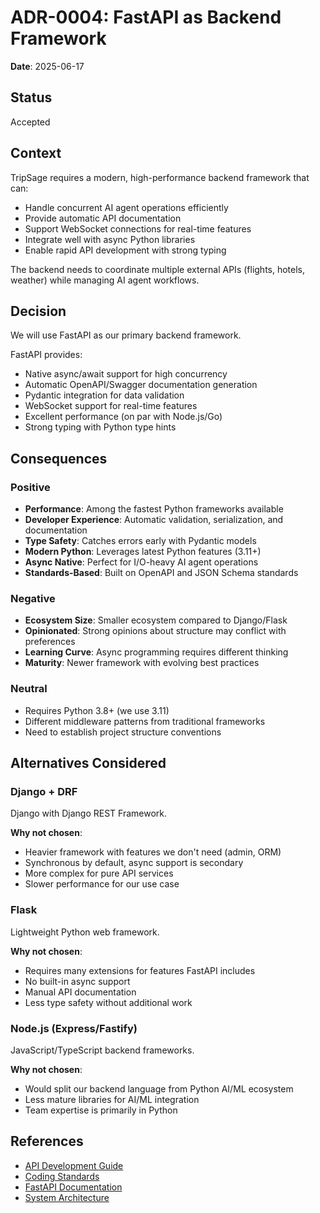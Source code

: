 # ADR-0004: FastAPI as Backend Framework

**Date**: 2025-06-17

## Status

Accepted

## Context

TripSage requires a modern, high-performance backend framework that can:

- Handle concurrent AI agent operations efficiently
- Provide automatic API documentation
- Support WebSocket connections for real-time features
- Integrate well with async Python libraries
- Enable rapid API development with strong typing

The backend needs to coordinate multiple external APIs (flights, hotels, weather) while managing AI agent workflows.

## Decision

We will use FastAPI as our primary backend framework.

FastAPI provides:
- Native async/await support for high concurrency
- Automatic OpenAPI/Swagger documentation generation
- Pydantic integration for data validation
- WebSocket support for real-time features
- Excellent performance (on par with Node.js/Go)
- Strong typing with Python type hints

## Consequences

### Positive

- **Performance**: Among the fastest Python frameworks available
- **Developer Experience**: Automatic validation, serialization, and documentation
- **Type Safety**: Catches errors early with Pydantic models
- **Modern Python**: Leverages latest Python features (3.11+)
- **Async Native**: Perfect for I/O-heavy AI agent operations
- **Standards-Based**: Built on OpenAPI and JSON Schema standards

### Negative

- **Ecosystem Size**: Smaller ecosystem compared to Django/Flask
- **Opinionated**: Strong opinions about structure may conflict with preferences
- **Learning Curve**: Async programming requires different thinking
- **Maturity**: Newer framework with evolving best practices

### Neutral

- Requires Python 3.8+ (we use 3.11)
- Different middleware patterns from traditional frameworks
- Need to establish project structure conventions

## Alternatives Considered

### Django + DRF

Django with Django REST Framework.

**Why not chosen**: 
- Heavier framework with features we don't need (admin, ORM)
- Synchronous by default, async support is secondary
- More complex for pure API services
- Slower performance for our use case

### Flask

Lightweight Python web framework.

**Why not chosen**: 
- Requires many extensions for features FastAPI includes
- No built-in async support
- Manual API documentation
- Less type safety without additional work

### Node.js (Express/Fastify)

JavaScript/TypeScript backend frameworks.

**Why not chosen**: 
- Would split our backend language from Python AI/ML ecosystem
- Less mature libraries for AI/ML integration
- Team expertise is primarily in Python

## References

- [API Development Guide](../04_DEVELOPMENT_GUIDE/API_DEVELOPMENT.md)
- [Coding Standards](../04_DEVELOPMENT_GUIDE/CODING_STANDARDS.md)
- [FastAPI Documentation](https://fastapi.tiangolo.com/)
- [System Architecture](../03_ARCHITECTURE/SYSTEM_OVERVIEW.md)